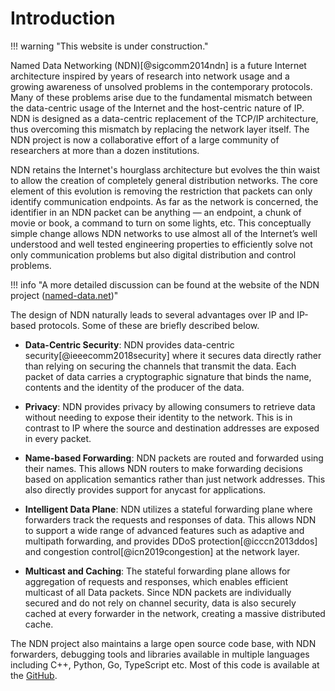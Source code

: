 # Introduction

!!! warning "This website is under construction."

Named Data Networking (NDN)[@sigcomm2014ndn] is a future Internet architecture inspired by years of research into network usage and a growing awareness of unsolved problems in the contemporary protocols. Many of these problems arise due to the fundamental mismatch between the data-centric usage of the Internet and the host-centric nature of IP. NDN is designed as a data-centric replacement of the TCP/IP architecture, thus overcoming this mismatch by replacing the network layer itself. The NDN project is now a collaborative effort of a large community of researchers at more than a dozen institutions.

NDN retains the Internet's hourglass architecture but evolves the thin waist to allow the creation of completely general distribution networks. The core element of this evolution is removing the restriction that packets can only identify communication endpoints. As far as the network is concerned, the identifier in an NDN packet can be anything — an endpoint, a chunk of movie or book, a command to turn on some lights, etc. This conceptually simple change allows NDN networks to use almost all of the Internet’s well understood and well tested engineering properties to efficiently solve not only communication problems but also digital distribution and control problems.

!!! info "A more detailed discussion can be found at the website of the NDN project ([named-data.net](https://named-data.net))"

The design of NDN naturally leads to several advantages over IP and IP-based protocols. Some of these are briefly described below.

 - **Data-Centric Security**: NDN provides data-centric security[@ieeecomm2018security] where it secures data directly rather than relying on securing the channels that transmit the data. Each packet of data carries a cryptographic signature that binds the name, contents and the identity of the producer of the data.

 - **Privacy**: NDN provides privacy by allowing consumers to retrieve data without needing to expose their identity to the network. This is in contrast to IP where the source and destination addresses are exposed in every packet.

 - **Name-based Forwarding**: NDN packets are routed and forwarded using their names. This allows NDN routers to make forwarding decisions based on application semantics rather than just network addresses. This also directly provides support for anycast for applications.

 - **Intelligent Data Plane**: NDN utilizes a stateful forwarding plane where forwarders track the requests and responses of data. This allows NDN to support a wide range of advanced features such as adaptive and multipath forwarding, and provides DDoS protection[@icccn2013ddos] and congestion control[@icn2019congestion] at the network layer.

 - **Multicast and Caching**: The stateful forwarding plane allows for aggregation of requests and responses, which enables efficient multicast of all Data packets. Since NDN packets are individually secured and do not rely on channel security, data is also securely cached at every forwarder in the network, creating a massive distributed cache.

The NDN project also maintains a large open source code base, with NDN forwarders, debugging tools and libraries available in multiple languages including C++, Python, Go, TypeScript etc. Most of this code is available at the [GitHub](https://github.com/named-data).